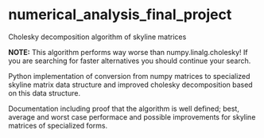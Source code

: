 # numerical_analysis_final_project
Cholesky decomposition algorithm of skyline matrices

**NOTE:** This algorithm performs way worse than numpy.linalg.cholesky! If you are searching for faster alternatives you should continue your search.

Python implementation of conversion from numpy matrices to specialized skyline matrix data structure and improved cholesky decomposition based on this data structure.

Documentation including proof that the algorithm is well defined; best, average and worst case performace and possible improvements for skyline matrices of specialized forms.
